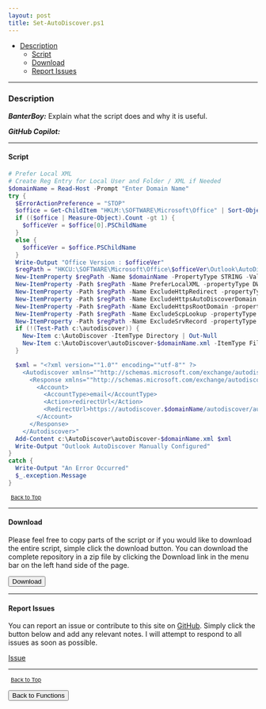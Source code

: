 ```yaml
---
layout: post
title: Set-AutoDiscover.ps1
---
```


- [Description](#description)
  - [Script](#script)
  - [Download](#download)
  - [Report Issues](#report-issues)

---

### Description

**_BanterBoy:_** Explain what the script does and why it is useful.

**_GitHub Copilot:_**

---

#### Script

```powershell
# Prefer Local XML
# Create Reg Entry for Local User and Folder / XML if Needed
$domainName = Read-Host -Prompt "Enter Domain Name"
try {
  $ErrorActionPreference = "STOP"
  $office = Get-ChildItem "HKLM:\SOFTWARE\Microsoft\Office" | Sort-Object Name -Descending | Where-Object { $_.Name -like "*.0" }
  if (($office | Measure-Object).Count -gt 1) {
    $officeVer = $office[0].PSChildName
  }
  else {
    $officeVer = $office.PSChildName
  }
  Write-Output "Office Version : $officeVer"
  $regPath = "HKCU:\SOFTWARE\Microsoft\Office\$officeVer\Outlook\AutoDiscover"
  New-ItemProperty $regPath -Name $domainName -PropertyType STRING -Value c:\autodiscover\autodiscover-$domainName.xml | Out-Null
  New-ItemProperty -Path $regPath -Name PreferLocalXML -propertyType DWORD -Value 1 | Out-Null
  New-ItemProperty -Path $regPath -Name ExcludeHttpRedirect -propertyType DWORD -Value 0 | Out-Null
  New-ItemProperty -Path $regPath -Name ExcludeHttpsAutoDiscoverDomain -propertyType DWORD -Value 0 | Out-Null
  New-ItemProperty -Path $regPath -Name ExcludeHttpsRootDomain -propertyType DWORD -Value 1 | Out-Null
  New-ItemProperty -Path $regPath -Name ExcludeScpLookup -propertyType DWORD -Value 1 | Out-Null
  New-ItemProperty -Path $regPath -Name ExcludeSrvRecord -propertyType DWORD -Value 1 | Out-Null
  if (!(Test-Path c:\autodiscover)) {
    New-Item c:\AutoDiscover -ItemType Directory | Out-Null
    New-Item c:\AutoDiscover\autoDiscover-$domainName.xml -ItemType File | Out-Null
  }

  $xml = "<?xml version=""1.0"" encoding=""utf-8"" ?>
    <Autodiscover xmlns=""http://schemas.microsoft.com/exchange/autodiscover/responseschema/2006"">
      <Response xmlns=""http://schemas.microsoft.com/exchange/autodiscover/outlook/responseschema/2006a"">
        <Account>
          <AccountType>email</AccountType>
          <Action>redirectUrl</Action>
          <RedirectUrl>https://autodiscover.$domainName/autodiscover/autodiscover.xml</RedirectUrl>
        </Account>
      </Response>
    </Autodiscover>"
  Add-Content c:\AutoDiscover\autoDiscover-$domainName.xml $xml
  Write-Output "Outlook AutoDiscover Manually Configured"
}
catch {
  Write-Output "An Error Occurred"
  $_.exception.Message
}
```

<span style="font-size:11px;"><a href="#"><i class="fas fa-caret-up" aria-hidden="true" style="color: white; margin-right:5px;"></i>Back to Top</a></span>

---

#### Download

Please feel free to copy parts of the script or if you would like to download the entire script, simple click the download button. You can download the complete repository in a zip file by clicking the Download link in the menu bar on the left hand side of the page.

<button class="btn" type="submit" onclick="window.open('/PowerShell/functions/exchange/Set-AutoDiscover.ps1')">
    <i class="fa fa-cloud-download-alt">
    </i>
        Download
</button>

---

#### Report Issues

You can report an issue or contribute to this site on <a href="https://github.com/BanterBoy/scripts-blog/issues">GitHub</a>. Simply click the button below and add any relevant notes. I will attempt to respond to all issues as soon as possible.

<!-- Place this tag where you want the button to render. -->

<a class="github-button" href="https://github.com/BanterBoy/scripts-blog/issues/new?title=Set-AutoDiscover.ps1&body=There is a problem with this function. Please find details below." data-show-count="true" aria-label="Issue BanterBoy/scripts-blog on GitHub">Issue</a>

---

<span style="font-size:11px;"><a href="#"><i class="fas fa-caret-up" aria-hidden="true" style="color: white; margin-right:5px;"></i>Back to Top</a></span>

<a href="/menu/_pages/functions.html">
    <button class="btn">
        <i class='fas fa-reply'>
        </i>
            Back to Functions
    </button>
</a>

[1]: http://ecotrust-canada.github.io/markdown-toc
[2]: https://github.com/googlearchive/code-prettify
